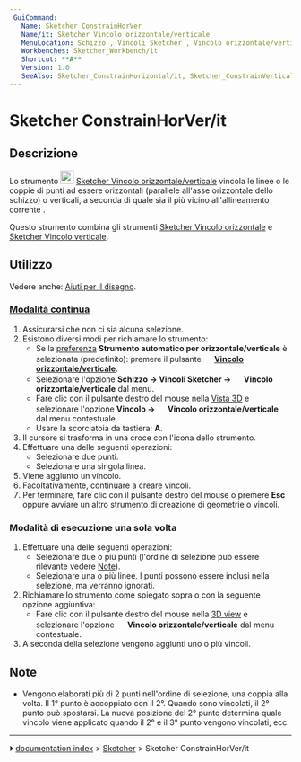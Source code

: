 ```yaml
---
 GuiCommand:
   Name: Sketcher ConstrainHorVer
   Name/it: Sketcher Vincolo orizzontale/verticale
   MenuLocation: Schizzo , Vincoli Sketcher , Vincolo orizzontale/verticale
   Workbenches: Sketcher_Workbench/it
   Shortcut: **A**
   Version: 1.0
   SeeAlso: Sketcher_ConstrainHorizontal/it, Sketcher_ConstrainVertical/it
---
```


# Sketcher ConstrainHorVer/it



## Descrizione

Lo strumento <img alt="" src=images/Sketcher_ConstrainHorVer.svg  style="width:24px;"> [Sketcher Vincolo orizzontale/verticale](Sketcher_ConstrainHorVer/it.md) vincola le linee o le coppie di punti ad essere orizzontali (parallele all\'asse orizzontale dello schizzo) o verticali, a seconda di quale sia il più vicino all\'allineamento corrente .

Questo strumento combina gli strumenti [Sketcher Vincolo orizzontale](Sketcher_ConstrainHorizontal/it.md) e [Sketcher Vincolo verticale](Sketcher_ConstrainVertical/it.md).



## Utilizzo

Vedere anche: [Aiuti per il disegno](Sketcher_Workbench/it#Drawing_aids.md).



### [Modalità continua](Sketcher_Workbench/it#Continue_modes.md) 

1.  Assicurarsi che non ci sia alcuna selezione.
2.  Esistono diversi modi per richiamare lo strumento:
    -   Se la [preferenza](Sketcher_Preferences/it#General.md) **Strumento automatico per orizzontale/verticale** è selezionata (predefinito): premere il pulsante **<img src="images/Sketcher_ConstrainHorVer.svg" width=16px> [Vincolo orizzontale/verticale](Sketcher_ConstrainHorVer/it.md)**.
    -   Selezionare l\'opzione **Schizzo → Vincoli Sketcher → <img src="images/Sketcher_ConstrainHorVer.svg" width=16px> Vincolo orizzontale/verticale** dal menu.
    -   Fare clic con il pulsante destro del mouse nella [Vista 3D](3D_view/it.md) e selezionare l\'opzione **Vincolo → <img src="images/Sketcher_ConstrainHorVer.svg" width=16px> Vincolo orizzontale/verticale** dal menu contestuale.
    -   Usare la scorciatoia da tastiera: **A**.
3.  Il cursore si trasforma in una croce con l\'icona dello strumento.
4.  Effettuare una delle seguenti operazioni:
    -   Selezionare due punti.
    -   Selezionare una singola linea.
5.  Viene aggiunto un vincolo.
6.  Facoltativamente, continuare a creare vincoli.
7.  Per terminare, fare clic con il pulsante destro del mouse o premere **Esc** oppure avviare un altro strumento di creazione di geometrie o vincoli.



### Modalità di esecuzione una sola volta 

1.  Effettuare una delle seguenti operazioni:
    -   Selezionare due o più punti (l\'ordine di selezione può essere rilevante vedere [Note](#Note.md)).
    -   Selezionare una o più linee. I punti possono essere inclusi nella selezione, ma verranno ignorati.
2.  Richiamare lo strumento come spiegato sopra o con la seguente opzione aggiuntiva:
    -   Fare clic con il pulsante destro del mouse nella [3D view](3D_view/it.md) e selezionare l\'opzione **<img src="images/Sketcher_ConstrainHorVer.svg" width=16px> Vincolo orizzontale/verticale** dal menu contestuale.
3.  A seconda della selezione vengono aggiunti uno o più vincoli.



## Note

-   Vengono elaborati più di 2 punti nell\'ordine di selezione, una coppia alla volta. Il 1° punto è accoppiato con il 2°. Quando sono vincolati, il 2° punto può spostarsi. La nuova posizione del 2° punto determina quale vincolo viene applicato quando il 2° e il 3° punto vengono vincolati, ecc.



---
⏵ [documentation index](../README.md) > [Sketcher](Sketcher_Workbench.md) > Sketcher ConstrainHorVer/it
